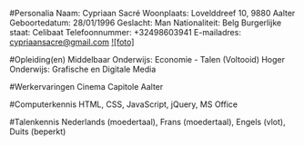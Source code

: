 #Personalia
Naam: Cypriaan Sacré
Woonplaats: Lovelddreef 10, 9880 Aalter
Geboortedatum: 28/01/1996
Geslacht: Man
Nationaliteit: Belg
Burgerlijke staat: Celibaat
Telefoonnummer: +32498603941
E-mailadres: cypriaansacre@gmail.com
[![foto]](https://lh6.googleusercontent.com/--yadB3soavk/AAAAAAAAAAI/AAAAAAAAAQg/FC7y-YZj4G4/photo.jpg)

#Opleiding(en)
Middelbaar Onderwijs: Economie - Talen (Voltooid)
Hoger Onderwijs: Grafische en Digitale Media

#Werkervaringen
Cinema Capitole Aalter

#Computerkennis
HTML, CSS, JavaScript, jQuery, MS Office

#Talenkennis
Nederlands (moedertaal), Frans (moedertaal), Engels (vlot), Duits (beperkt)